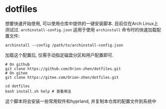 # dotfiles

想要快速开始使用, 可以使用仓库中提供的一键安装脚本. 目前仅在Arch Linux上测试过. `archinstall-config.json` 适用于使用 `archinstall` 命令时的快速加载配置文件:

```shell
archinstall --config /path/to/archinstall-config.json
```

加载这个配置后, 仅需手动指定磁盘分区和用户配置即可.

```shell
# On github
git clone https://github.com/Orion-zhen/dotfiles.git
# On gitee
git clone https://gitee.com/Orion-zhen/dotfiles.git

cd dotfiles
bash install.sh help # 查看用法
```

这个脚本将会安装一些常用软件和hyprland, 并复制本仓库的配置文件到系统中
